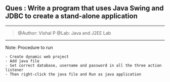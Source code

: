 
##  Ques : Write a program that uses Java Swing and JDBC to create a stand-alone application

**************************
> @Author: Vishal P
> @Lab: Java and J2EE Lab
**************************

Note: Procedure to run
```
- Create dynamic web project
- Add java file
- Set correct database, username and password in all the three action listener
- Then right-click the java file and Run as java application 
```
